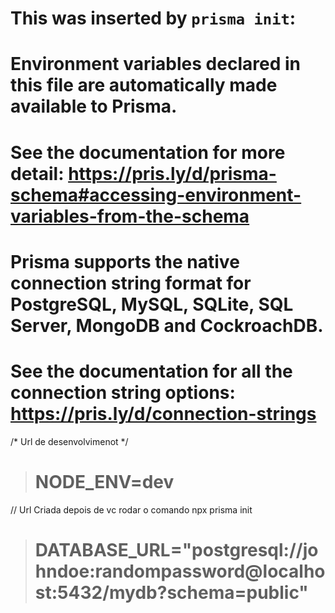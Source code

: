 # This was inserted by `prisma init`:
# Environment variables declared in this file are automatically made available to Prisma.
# See the documentation for more detail: https://pris.ly/d/prisma-schema#accessing-environment-variables-from-the-schema

# Prisma supports the native connection string format for PostgreSQL, MySQL, SQLite, SQL Server, MongoDB and CockroachDB.
# See the documentation for all the connection string options: https://pris.ly/d/connection-strings

/* Url de desenvolvimenot */
> # NODE_ENV=dev

// Url Criada depois de vc rodar o comando npx prisma init
> # DATABASE_URL="postgresql://johndoe:randompassword@localhost:5432/mydb?schema=public"